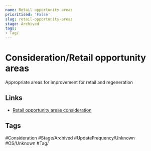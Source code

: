 ```yaml
---
name: Retail opportunity areas
prioritised: 'False'
slug: retail-opportunity-areas
stage: Archived
tags:
- Tag/
---
```


# Consideration/Retail opportunity areas

Appropriate areas for improvement for retail and regeneration 

## Links

* [Retail opportunity areas consideration](https://design.planning.data.gov.uk/planning-consideration/retail-opportunity-areas)

## Tags

#Consideration #Stage/Archived #UpdateFrequency/Unknown #OS/Unknown #Tag/